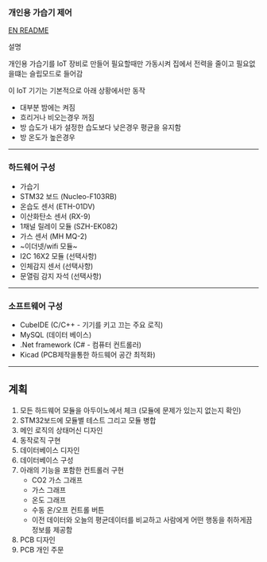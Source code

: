 ### 개인용 가습기 제어

[EN README](https://github.com/JulyJun/pes/blob/main/README.md)

설명

개인용 가습기를 IoT 장비로 만들어 필요할때만 가동시켜 집에서 전력을 줄이고 필요없을떄는 슬립모드로 들어감

이 IoT 기기는 기본적으로 아래 상황에서만 동작

* 대부분 밤에는 켜짐
* 흐리거나 비오는경우 꺼짐
* 방 습도가 내가 설정한 습도보다 낮은경우 평균을 유지함
* 방 온도가 높은경우

* * *

### 하드웨어 구성

* 가습기
* STM32 보드 (Nucleo-F103RB)
* 온습도 센서 (ETH-01DV)
* 이산화탄소 센서 (RX-9)
* 1채널 릴레이 모듈 (SZH-EK082)
* 가스 센서 (MH MQ-2)
* ~이더넷/wifi 모듈~
* I2C 16X2 모듈 (선택사항)
* 인체감지 센서 (선택사항)
* 문열림 감지 자석 (선택사항)

*  *  *

### 소프트웨어 구성

- CubeIDE (C/C++ - 기기를 키고 끄는 주요 로직)
- MySQL (데이터 베이스)
- .Net framework (C# - 컴퓨터 컨트롤러)
- Kicad (PCB제작을통한 하드웨어 공간 최적화)

*  *  *

## 계획

1. 모든 하드웨어 모듈을 아두이노에서 체크 (모듈에 문제가 있는지 없는지 확인)
2. STM32보드에 모듈별 테스트 그리고 모듈 병합
3. 메인 로직의 상태머신 디자인
4. 동작로직 구현
5. 데이터베이스 디자인
6. 데이터베이스 구성
7. 아래의 기능을 포함한 컨트롤러 구현
     - CO2 가스 그래프
     - 가스 그래프
     - 온도 그래프
     - 수동 온/오프 컨트롤 버튼
     - 이전 데이터와 오늘의 평균데이터를 비교하고 사람에게 어떤 행동을 취하게끔 정보를 제공함
8. PCB 디자인
9. PCB 개인 주문
